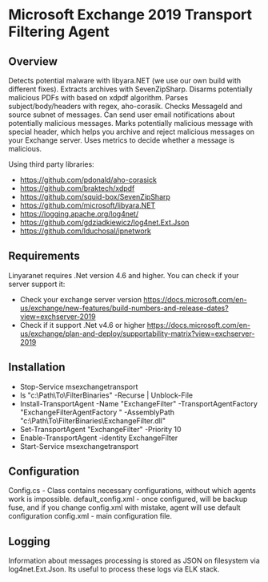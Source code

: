 Microsoft Exchange 2019 Transport Filtering Agent
==================

## Overview
Detects potential malware with libyara.NET (we use our own build with different fixes).
Extracts archives with SevenZipSharp.
Disarms potentially malicious PDFs with based on xdpdf algorithm.
Parses subject/body/headers with regex, aho-corasik.
Checks MessageId and source subnet of messages.
Can send user email notifications about potentially malicious messages.
Marks potentially malicious message with special header, which helps you archive and reject malicious messages on your Exchange server.
Uses metrics to decide whether a message is malicious.

Using third party libraries:
* https://github.com/pdonald/aho-corasick
* https://github.com/braktech/xdpdf
* https://github.com/squid-box/SevenZipSharp
* https://github.com/microsoft/libyara.NET
* https://logging.apache.org/log4net/
* https://github.com/gdziadkiewicz/log4net.Ext.Json
* https://github.com/lduchosal/ipnetwork

## Requirements
Linyaranet requires .Net version 4.6 and higher. You can check if your server support it:
* Check your exchange server version https://docs.microsoft.com/en-us/exchange/new-features/build-numbers-and-release-dates?view=exchserver-2019
* Check if it support .Net v4.6 or higher https://docs.microsoft.com/en-us/exchange/plan-and-deploy/supportability-matrix?view=exchserver-2019

## Installation
* Stop-Service msexchangetransport
* ls "c:\Path\To\FilterBinaries" -Recurse | Unblock-File
* Install-TransportAgent -Name "ExchangeFilter" -TransportAgentFactory  "ExchangeFilterAgentFactory " -AssemblyPath "c:\Path\To\FilterBinaries\ExchangeFilter.dll"
* Set-TransportAgent "ExchangeFilter" -Priority 10
* Enable-TransportAgent -identity ExchangeFilter
* Start-Service msexchangetransport

## Configuration
Config.cs - Class contains necessary configurations, without which agents work is impossible.
default_config.xml - once configured, will be backup fuse, and if you change config.xml with mistake, agent will use default configuration
config.xml - main configuration file.

## Logging
Information about messages processing is stored as JSON on filesystem via log4net.Ext.Json. Its useful to process these logs via ELK stack.
